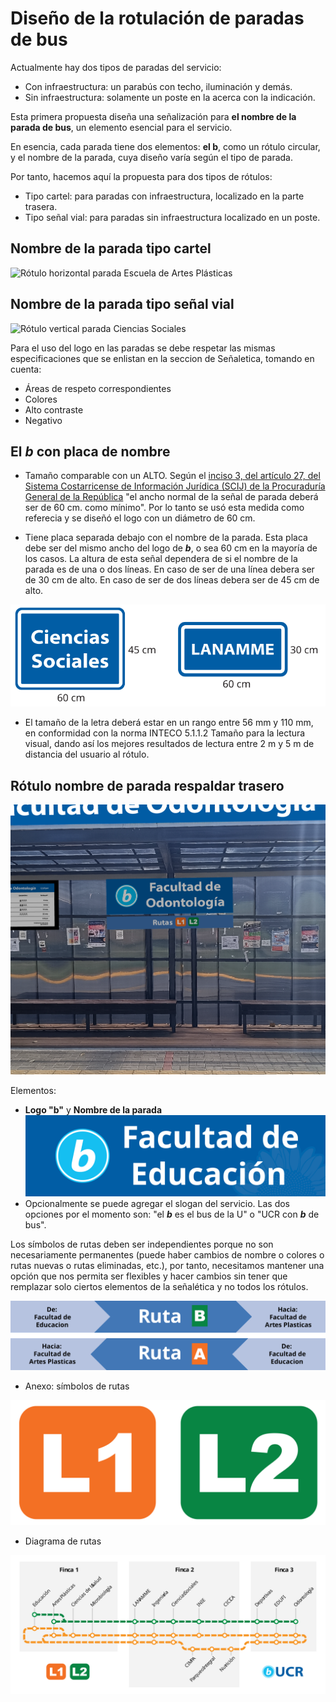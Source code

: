 # Diseño de la rotulación de paradas de bus

Actualmente hay dos tipos de paradas del servicio:

- Con infraestructura: un parabús con techo, iluminación y demás.
- Sin infraestructura: solamente un poste en la acerca con la indicación.

Esta primera propuesta diseña una señalización para **el nombre de la parada de bus**, un elemento esencial para el servicio.

En esencia, cada parada tiene dos elementos: **el b**, como un rótulo circular, y el nombre de la parada, cuya diseño varía según el tipo de parada.

Por tanto, hacemos aquí la propuesta para dos tipos de rótulos:

- Tipo cartel: para paradas con infraestructura, localizado en la parte trasera.
- Tipo señal vial: para paradas sin infraestructura localizado en un poste.

## Nombre de la parada tipo cartel

<img src="../assets/png/parada.png" width="600px" alt="Rótulo horizontal parada Escuela de Artes Plásticas"/>

## Nombre de la parada tipo señal vial

<img src="../assets/png/parada_vertical.png" width="300px" alt="Rótulo vertical parada Ciencias Sociales"/>

Para el uso del logo en las paradas se debe respetar las mismas especificaciones que se enlistan en la seccion de Señaletica, tomando en cuenta:
- Áreas de respeto correspondientes
- Colores
- Alto contraste
- Negativo

<!--hacer que cada uno de los items de la lista sea un link a la seccion correspondiente en el documento senaletica.md-->

## El ***b*** con placa de nombre

- Tamaño comparable con un ALTO. Según el [inciso 3, del artículo 27, del Sistema Costarricense de Información Jurídica (SCIJ) de la Procuraduría General de la República](https://www.pgrweb.go.cr/scij/Busqueda/Normativa/Normas/nrm_texto_completo.aspx?param1=NRTC&nValor1=1&nValor2=65539&nValor3=76620&strTipM=TC) "el ancho normal de la señal de parada deberá ser de 60 cm. como mínimo". Por lo tanto se usó esta medida como referecia y se diseñó el logo con un diámetro de 60 cm.

- Tiene placa separada debajo con el nombre de la parada. Esta placa debe ser del mismo ancho del logo de ***b***, o sea 60 cm en la mayoría de los casos. La altura de esta señal dependera de si el nombre de la parada es de una o dos líneas. En caso de ser de una línea debera ser de 30 cm de alto. En caso de ser de dos líneas debera ser de 45 cm de alto.

![Placas con el nombre de la parada](./assets/logos/Rotulo%20de%20parada%20peq.svg)

- El tamaño de la letra deberá estar en un rango entre 56 mm y 110 mm, en conformidad con la norma INTECO 5.1.1.2 Tamaño para la lectura visual, dando así los mejores resultados de lectura entre 2 m y 5 m de distancia del usuario al rótulo.

## Rótulo nombre de parada respaldar trasero

![Ejemplo de señal trasera](./assets/logos/senal%20trasera.png)

Elementos:

- **Logo "b"** y **Nombre de la parada**
![Logo y nombre de la parada](./assets/logos/senal%20trasera%20sola.svg)
- Opcionalmente se puede agregar el slogan del servicio. Las dos opciones por el momento son: "el ***b*** es el bus de la U" o "UCR con ***b*** de bus".

Los símbolos de rutas deben ser independientes porque no son necesariamente permanentes (puede haber cambios de nombre o colores o rutas nuevas o rutas eliminadas, etc.), por tanto, necesitamos mantener una opción que nos permita ser flexibles y hacer cambios sin tener que remplazar solo ciertos elementos de la señalética y no todos los rótulos.

![Rótulos de rutas](./assets/logos/rotulos%20de%20rutas.svg)

- Anexo: símbolos de rutas

![símbolos de rutas](./assets/logos/rutas.svg)

- Diagrama de rutas

![Diagrama de rutas](./assets/logos/diagrama%20de%20rutas.svg)
